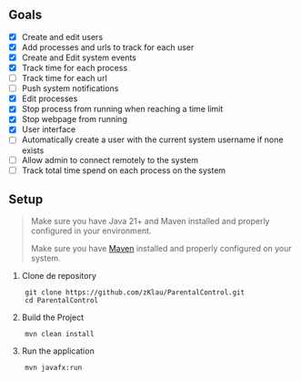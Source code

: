 ## Goals
- [x] Create and edit users
- [x] Add processes and urls to track for each user
- [x] Create and Edit system events
- [x] Track time for each process
- [ ] Track time for each url
- [ ] Push system notifications
- [x] Edit processes
- [x] Stop process from running when reaching a time limit
- [x] Stop webpage from running
- [x] User interface
- [ ] Automatically create a user with the current system username if none exists
- [ ] Allow admin to connect remotely to the system
- [ ] Track total time spend on each process on the system
## Setup

> Make sure you have Java 21+ and Maven installed and properly configured in your environment.
>
> Make sure you have [Maven](https://maven.apache.org/install.html) installed and properly configured on your system.

1. Clone de repository
```commandline
    git clone https://github.com/zKlau/ParentalControl.git
    cd ParentalControl
```
2. Build the Project
```commandline
    mvn clean install
```

3. Run the application
```commandline
    mvn javafx:run
```
